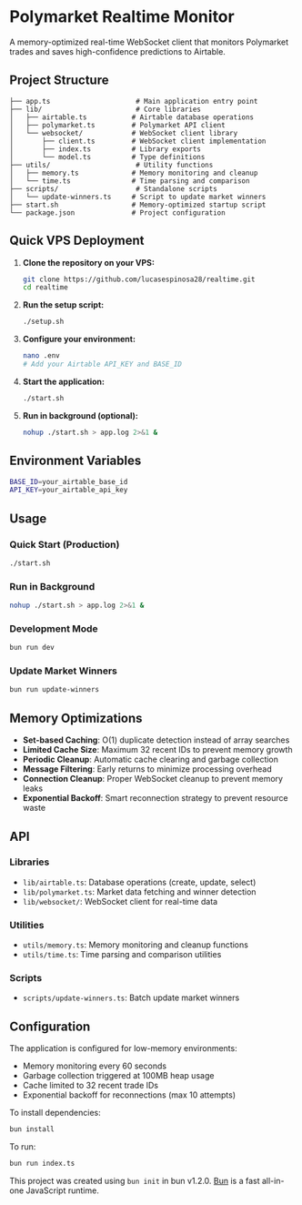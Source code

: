 # Polymarket Realtime Monitor

A memory-optimized real-time WebSocket client that monitors Polymarket trades and saves high-confidence predictions to Airtable.

## Project Structure

```
├── app.ts                     # Main application entry point
├── lib/                       # Core libraries
│   ├── airtable.ts           # Airtable database operations
│   ├── polymarket.ts         # Polymarket API client
│   └── websocket/            # WebSocket client library
│       ├── client.ts         # WebSocket client implementation
│       ├── index.ts          # Library exports
│       └── model.ts          # Type definitions
├── utils/                     # Utility functions
│   ├── memory.ts             # Memory monitoring and cleanup
│   └── time.ts               # Time parsing and comparison
├── scripts/                   # Standalone scripts
│   └── update-winners.ts     # Script to update market winners
├── start.sh                  # Memory-optimized startup script
└── package.json              # Project configuration
```

## Quick VPS Deployment

1. **Clone the repository on your VPS:**
   ```bash
   git clone https://github.com/lucasespinosa28/realtime.git
   cd realtime
   ```

2. **Run the setup script:**
   ```bash
   ./setup.sh
   ```

3. **Configure your environment:**
   ```bash
   nano .env
   # Add your Airtable API_KEY and BASE_ID
   ```

4. **Start the application:**
   ```bash
   ./start.sh
   ```

5. **Run in background (optional):**
   ```bash
   nohup ./start.sh > app.log 2>&1 &
   ```

## Environment Variables

```bash
BASE_ID=your_airtable_base_id
API_KEY=your_airtable_api_key
```

## Usage

### Quick Start (Production)
```bash
./start.sh
```

### Run in Background
```bash
nohup ./start.sh > app.log 2>&1 &
```

### Development Mode
```bash
bun run dev
```

### Update Market Winners

```bash
bun run update-winners
```

## Memory Optimizations

- **Set-based Caching**: O(1) duplicate detection instead of array searches
- **Limited Cache Size**: Maximum 32 recent IDs to prevent memory growth
- **Periodic Cleanup**: Automatic cache clearing and garbage collection
- **Message Filtering**: Early returns to minimize processing overhead
- **Connection Cleanup**: Proper WebSocket cleanup to prevent memory leaks
- **Exponential Backoff**: Smart reconnection strategy to prevent resource waste

## API

### Libraries

- `lib/airtable.ts`: Database operations (create, update, select)
- `lib/polymarket.ts`: Market data fetching and winner detection
- `lib/websocket/`: WebSocket client for real-time data

### Utilities

- `utils/memory.ts`: Memory monitoring and cleanup functions
- `utils/time.ts`: Time parsing and comparison utilities

### Scripts

- `scripts/update-winners.ts`: Batch update market winners

## Configuration

The application is configured for low-memory environments:
- Memory monitoring every 60 seconds
- Garbage collection triggered at 100MB heap usage
- Cache limited to 32 recent trade IDs
- Exponential backoff for reconnections (max 10 attempts)

To install dependencies:

```bash
bun install
```

To run:

```bash
bun run index.ts
```

This project was created using `bun init` in bun v1.2.0. [Bun](https://bun.sh) is a fast all-in-one JavaScript runtime.
